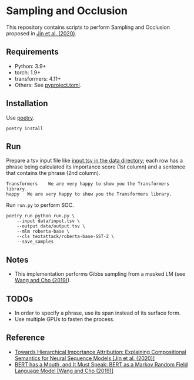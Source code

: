 # Sampling and Occlusion

This repository contains scripts to perform Sampling and Occlusion proposed in [Jin et al. (2020)](https://openreview.net/forum?id=BkxRRkSKwr).

## Requirements

- Python: 3.9+
- torch: 1.9+
- transformers: 4.11+
- Others: See [pyproject.toml](pyproject.toml).

## Installation

Use [poetry](https://python-poetry.org/).

```commandline
poetry install
```

## Run

Prepare a tsv input file like [input.tsv in the data directory](./data/input.tsv); each row has a phrase being calculated its importance score (1st column) and a sentence that contains the phrase (2nd column).

```tsv
Transformers	We are very happy to show you the Transformers library.
happy	We are very happy to show you the Transformers library.
```

Run `run.py` to perform SOC.

```commandline
poetry run python run.py \
    --input data/input.tsv \
    --output data/output.tsv \
    --mlm roberta-base \
    --cls textattack/roberta-base-SST-2 \
    --save_samples
```

## Notes

- This implementation performs Gibbs sampling from a masked LM (see [Wang and Cho (2019)](https://aclanthology.org/W19-2304/)). 

## TODOs

- In order to specify a phrase, use its span instead of its surface form.
- Use multiple GPUs to fasten the process.

## Reference

- [Towards Hierarchical Importance Attribution: Explaining Compositional Semantics for Neural Sequence Models [Jin et al. (2020)]](https://openreview.net/forum?id=BkxRRkSKwr)
- [BERT has a Mouth, and It Must Speak: BERT as a Markov Random Field Language Model [Wang and Cho (2019)]](https://aclanthology.org/W19-2304/)

